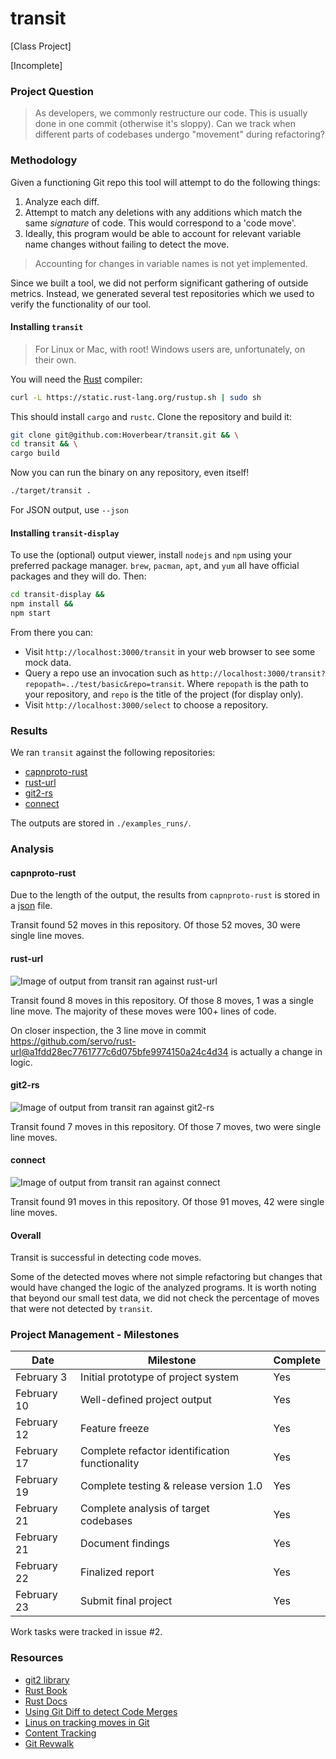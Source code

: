 # transit

[Class Project]

[Incomplete]

### Project Question

> As developers, we commonly restructure our code. This is usually done in one commit (otherwise it's sloppy). Can we track when different parts of codebases undergo "movement" during refactoring?

### Methodology

Given a functioning Git repo this tool will attempt to do the following things:

1. Analyze each diff.
2. Attempt to match any deletions with any additions which match the same *signature* of code. This would correspond to a 'code move'.
3. Ideally, this program would be able to account for relevant variable name changes without failing to detect the move.

> Accounting for changes in variable names is not yet implemented.

Since we built a tool, we did not perform significant gathering of outside metrics. Instead, we generated several test repositories which we used to verify the functionality of our tool.

#### Installing `transit`

> For Linux or Mac, with root! Windows users are, unfortunately, on their own.

You will need the [Rust](http://rust-lang.org/) compiler:

```bash
curl -L https://static.rust-lang.org/rustup.sh | sudo sh
```

This should install `cargo` and `rustc`. Clone the repository and build it:

```bash
git clone git@github.com:Hoverbear/transit.git && \
cd transit && \
cargo build
```

Now you can run the binary on any repository, even itself!

```bash
./target/transit .
```

For JSON output, use `--json`

#### Installing `transit-display`

To use the (optional) output viewer, install `nodejs` and `npm` using your preferred package manager. `brew`, `pacman`, `apt`, and `yum` all have official packages and they will do. Then:

```bash
cd transit-display &&
npm install &&
npm start
```

From there you can:

* Visit `http://localhost:3000/transit` in your web browser to see some mock data.
* Query a repo use an invocation such as `http://localhost:3000/transit?repopath=../test/basic&repo=transit`. Where `repopath` is the path to your repository, and `repo` is the title of the project (for display only).
* Visit `http://localhost:3000/select` to choose a repository.

### Results

We ran `transit` against the following repositories:

* [capnproto-rust](https://github.com/dwrensha/capnproto-rust)
* [rust-url](https://github.com/servo/rust-url)
* [git2-rs](https://github.com/alexcrichton/git2-rs/)
* [connect](https://github.com/senchalabs/connect)

The outputs are stored in `./examples_runs/`.

### Analysis

#### capnproto-rust

Due to the length of the output, the results from `capnproto-rust` is stored in a [json](https://github.com/Hoverbear/transit/blob/f4c33e652510310607032da7b28af0741e739b7f/example_runs/capn-proto.json) file.

Transit found 52 moves in this repository. Of those 52 moves, 30 were single line moves.

#### rust-url

![Image of output from transit ran against rust-url](https://github.com/Hoverbear/transit/blob/f4c33e652510310607032da7b28af0741e739b7f/example_runs/rust-url.png)

Transit found 8 moves in this repository. Of those 8 moves, 1 was a single line move. The majority of these moves were 100+ lines of code.

On closer inspection, the 3 line move in commit https://github.com/servo/rust-url@a1fdd28ec7761777c6d075bfe9974150a24c4d34 is actually a change in logic.

#### git2-rs

![Image of output from transit ran against git2-rs](https://github.com/Hoverbear/transit/blob/f4c33e652510310607032da7b28af0741e739b7f/example_runs/git2-rs.png)

Transit found 7 moves in this repository. Of those 7 moves, two were single line moves.

#### connect

![Image of output from transit ran against connect](https://github.com/Hoverbear/transit/blob/f4c33e652510310607032da7b28af0741e739b7f/example_runs/connect.png)

Transit found 91 moves in this repository. Of those 91 moves, 42 were single line moves.

#### Overall

Transit is successful in detecting code moves.

Some of the detected moves where not simple refactoring but changes that would have changed the logic of the analyzed programs. It is worth noting that beyond our small test data, we did not check the percentage of moves that were not detected by `transit`.

### Project Management - Milestones

Date | Milestone | Complete
----------- | ------------- | -----
February 3 | Initial prototype of project system | Yes
February 10 | Well-defined project output | Yes
February 12 | Feature freeze | Yes
February 17 | Complete refactor identification functionality | Yes
February 19 | Complete testing & release version 1.0 | Yes
February 21 | Complete analysis of target codebases | Yes
February 21 | Document findings | Yes
February 22 | Finalized report | Yes
February 23 | Submit final project | Yes

Work tasks were tracked in issue #2.

### Resources

* [git2 library](http://alexcrichton.com/git2-rs/git2/index.html)
* [Rust Book](http://doc.rust-lang.org/book/)
* [Rust Docs](http://doc.rust-lang.org/std/index.html)
* [Using Git Diff to detect Code Merges](http://stackoverflow.com/a/12805390)
* [Linus on tracking moves in Git](http://article.gmane.org/gmane.comp.version-control.git/217)
* [Content Tracking](https://gitster.livejournal.com/35628.html)
* [Git Revwalk](http://ben.straub.cc/2013/10/02/revwalk/)
